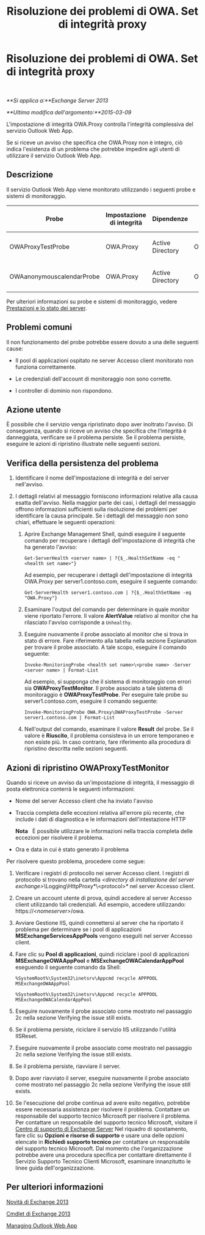 ﻿---
title: Risoluzione dei problemi di OWA. Set di integrità proxy
TOCTitle: Risoluzione dei problemi di OWA. Set di integrità proxy
ms:assetid: 1eaa26ad-b489-402a-ad2d-bfae3b083f42
ms:mtpsurl: https://technet.microsoft.com/it-it/library/ms.exch.scom.owa.proxy(v=EXCHG.150)
ms:contentKeyID: 53275540
ms.date: 03/07/2017
mtps_version: v=EXCHG.150
ms.translationtype: MT
---

# Risoluzione dei problemi di OWA. Set di integrità proxy

 

_**Si applica a:**Exchange Server 2013_

_**Ultima modifica dell'argomento:**2015-03-09_

L'impostazione di integrità OWA.Proxy controlla l'integrità complessiva del servizio Outlook Web App.

Se si riceve un avviso che specifica che OWA.Proxy non è integro, ciò indica l'esistenza di un problema che potrebbe impedire agli utenti di utilizzare il servizio Outlook Web App.

## Descrizione

Il servizio Outlook Web App viene monitorato utilizzando i seguenti probe e sistemi di monitoraggio.


<table>
<colgroup>
<col style="width: 25%" />
<col style="width: 25%" />
<col style="width: 25%" />
<col style="width: 25%" />
</colgroup>
<thead>
<tr class="header">
<th>Probe</th>
<th>Impostazione di integrità</th>
<th>Dipendenze</th>
<th>Sistemi di monitoraggio associati</th>
</tr>
</thead>
<tbody>
<tr class="odd">
<td><p>OWAProxyTestProbe</p></td>
<td><p>OWA.Proxy</p></td>
<td><p>Active Directory</p></td>
<td><p>OWAProxyTestMonitor</p></td>
</tr>
<tr class="even">
<td><p>OWAanonymouscalendarProbe</p></td>
<td><p>OWA.Proxy</p></td>
<td><p>Active Directory</p></td>
<td><p>OWAProxyTestMonitor</p></td>
</tr>
</tbody>
</table>


Per ulteriori informazioni su probe e sistemi di monitoraggio, vedere [Prestazioni e lo stato dei server](https://technet.microsoft.com/it-it/library/jj150551\(v=exchg.150\)).

## Problemi comuni

Il non funzionamento del probe potrebbe essere dovuto a una delle seguenti cause:

  - Il pool di applicazioni ospitato ne server Accesso client monitorato non funziona correttamente.

  - Le credenziali dell'account di monitoraggio non sono corrette.

  - I controller di dominio non rispondono.

## Azione utente

È possibile che il servizio venga ripristinato dopo aver inoltrato l'avviso. Di conseguenza, quando si riceve un avviso che specifica che l'integrità è danneggiata, verificare se il problema persiste. Se il problema persiste, eseguire le azioni di ripristino illustrate nelle seguenti sezioni.

## Verifica della persistenza del problema

1.  Identificare il nome dell'impostazione di integrità e del server nell'avviso.

2.  I dettagli relativi al messaggio forniscono informazioni relative alla causa esatta dell'avviso. Nella maggior parte dei casi, i dettagli del messaggio offrono informazioni sufficienti sulla risoluzione dei problemi per identificare la causa principale. Se i dettagli del messaggio non sono chiari, effettuare le seguenti operazioni:
    
    1.  Aprire Exchange Management Shell, quindi eseguire il seguente comando per recuperare i dettagli dell'impostazione di integrità che ha generato l'avviso:
        
            Get-ServerHealth <server name> | ?{$_.HealthSetName -eq "<health set name>"}
        
        Ad esempio, per recuperare i dettagli dell'impostazione di integrità OWA.Proxy per server1.contoso.com, eseguire il seguente comando:
        
            Get-ServerHealth server1.contoso.com | ?{$_.HealthSetName -eq "OWA.Proxy"}
    
    2.  Esaminare l'output del comando per determinare in quale monitor viene riportato l'errore. Il valore **AlertValue** relativo al monitor che ha rilasciato l'avviso corrisponde a `Unhealthy`.
    
    3.  Eseguire nuovamente il probe associato al monitor che si trova in stato di errore. Fare riferimento alla tabella nella sezione Explanation per trovare il probe associato. A tale scopo, eseguire il comando seguente:
        
            Invoke-MonitoringProbe <health set name>\<probe name> -Server <server name> | Format-List
        
        Ad esempio, si supponga che il sistema di monitoraggio con errori sia **OWAProxyTestMonitor**. Il probe associato a tale sistema di monitoraggio è **OWAProxyTestProbe**. Per eseguire tale probe su server1.contoso.com, eseguire il comando seguente:
        
            Invoke-MonitoringProbe OWA.Proxy\OWAProxyTestProbe -Server server1.contoso.com | Format-List
    
    4.  Nell'output del comando, esaminare il valore **Result** del probe. Se il valore è **Riuscito**, il problema consisteva in un errore temporaneo e non esiste più. In caso contrario, fare riferimento alla procedura di ripristino descritta nelle sezioni seguenti.

## Azioni di ripristino OWAProxyTestMonitor

Quando si riceve un avviso da un'impostazione di integrità, il messaggio di posta elettronica conterrà le seguenti informazioni:

  - Nome del server Accesso client che ha inviato l'avviso

  - Traccia completa delle eccezioni relativa all'errore più recente, che include i dati di diagnostica e le informazioni dell'intestazione HTTP  
    
    **Nota**   È possibile utilizzare le informazioni nella traccia completa delle eccezioni per risolvere il problema.

  - Ora e data in cui è stato generato il problema

Per risolvere questo problema, procedere come segue:

1.  Verificare i registri di protocollo nei server Accesso client. I registri di protocollo si trovano nella cartella *\<directory di installazione del server exchange\>*\\Logging\\HttpProxy*\\\<protocol\>* nel server Accesso client.

2.  Creare un account utente di prova, quindi accedere al server Accesso client utilizzando tali credenziali. Ad esempio, accedere utilizzando: https://*\<nomeserver\>*/owa.

3.  Avviare Gestione IIS, quindi connettersi al server che ha riportato il problema per determinare se i pool di applicazioni **MSExchangeServicesAppPools** vengono eseguiti nel server Accesso client.

4.  Fare clic su **Pool di applicazioni**, quindi riciclare i pool di applicazioni **MSExchangeOWAAppPool** e **MSExchangeOWACalendarAppPool** eseguendo il seguente comando da Shell:
    
        %SystemRoot%\System32\inetsrv\Appcmd recycle APPPOOL MSExchangeOWAAppPool
    
        %SystemRoot%\System32\inetsrv\Appcmd recycle APPPOOL MSExchangeOWACalendarAppPool

5.  Eseguire nuovamente il probe associato come mostrato nel passaggio 2c nella sezione Verifying the issue still exists.

6.  Se il problema persiste, riciclare il servizio IIS utilizzando l'utilità IISReset.

7.  Eseguire nuovamente il probe associato come mostrato nel passaggio 2c nella sezione Verifying the issue still exists.

8.  Se il problema persiste, riavviare il server.

9.  Dopo aver riavviato il server, eseguire nuovamente il probe associato come mostrato nel passaggio 2c nella sezione Verifying the issue still exists.

10. Se l'esecuzione del probe continua ad avere esito negativo, potrebbe essere necessaria assistenza per risolvere il problema. Contattare un responsabile del supporto tecnico Microsoft per risolvere il problema. Per contattare un responsabile del supporto tecnico Microsoft, visitare il [Centro di supporto di Exchange Server](https://go.microsoft.com/fwlink/p/?linkid=180809) Nel riquadro di spostamento, fare clic su **Opzioni e risorse di supporto** e usare una delle opzioni elencate in **Richiedi supporto tecnico** per contattare un responsabile del supporto tecnico Microsoft. Dal momento che l'organizzazione potrebbe avere una procedura specifica per contattare direttamente il Servizio Supporto Tecnico Clienti Microsoft, esaminare innanzitutto le linee guida dell'organizzazione.

## Per ulteriori informazioni

[Novità di Exchange 2013](https://technet.microsoft.com/it-it/library/jj150540\(v=exchg.150\))

[Cmdlet di Exchange 2013](https://technet.microsoft.com/it-it/library/bb124413\(v=exchg.150\))

[Managing Outlook Web App](https://technet.microsoft.com/it-it/3814b665-01e8-4881-9a44-163f14789ee4\(exchg.150\)#managing)

